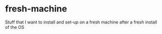 # fresh-machine
Stuff that I want to install and set-up on a fresh machine after a fresh install of the OS
